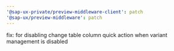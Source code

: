 ```yaml
---
'@sap-ux-private/preview-middleware-client': patch
'@sap-ux/preview-middleware': patch
---
```


fix: for disabling change table column quick action when variant management is disabled
